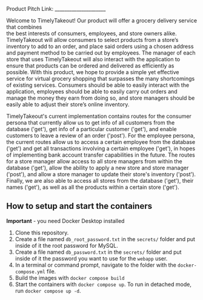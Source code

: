 Product Pitch Link: _____________________

Welcome to TimelyTakeout! Our product will offer a grocery delivery service that combines  
the best interests of consumers, employees, and store owners alike. TimelyTakeout will
allow consumers to select products from a store’s inventory to add to an order, and 
place said orders using a chosen address and payment method to be carried out by 
employees. The manager of each store that uses TimelyTakeout will also interact with 
the application to ensure that products can be ordered and delivered as efficiently as 
possible. With this product, we hope to provide a simple yet effective service for 
virtual grocery shopping that surpasses the many shortcomings of existing services.
Consumers should be able to easily interact with the application, employees should
be able to easily carry out orders and manage the money they earn from doing so, 
and store managers should be easily able to adjust their store’s online inventory.

TimelyTakeout's current implementation contains routes for the consumer persona that
currently allow us to get info of all customers from the database ('get'), get info of a 
particular customer ('get'), and enable customers to leave a review of an order ('post'). 
For the employee persona, the current routes allow us to access a certain employee from the
database ('get') and get all transactions involving a certain employee ('get'), in hopes 
of implementing bank account transfer capabilities in the future. The routes for a store 
manager allow access to all store managers from within the database ('get'), allow the 
ability to apply a new store and store manager ('post'), and allow a store manager to update
their store's inventory ('post'). Finally, we are also able to access all stores from the 
database ('get'), their names ('get'), as well as all the products within a certain store 
('get'). 

## How to setup and start the containers
**Important** - you need Docker Desktop installed

1. Clone this repository.  
1. Create a file named `db_root_password.txt` in the `secrets/` folder and put inside of it the root password for MySQL. 
1. Create a file named `db_password.txt` in the `secrets/` folder and put inside of it the password you want to use for the `webapp` user. 
1. In a terminal or command prompt, navigate to the folder with the `docker-compose.yml` file.  
1. Build the images with `docker compose build`
1. Start the containers with `docker compose up`.  To run in detached mode, run `docker compose up -d`. 







